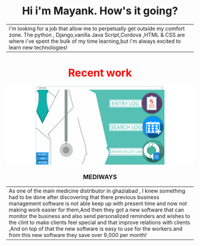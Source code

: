 <h1 align="center">Hi i'm Mayank. How's it going?</h1>
<table>
  <tr>
    <td valign="top">
i'm looking for a job that allow me to perpetually get outside my comfort zone. The python , Django,vanilla Java Script,Cordova ,HTML & CSS are where i've spent the bulk of my time learning,but i'm always excited to learn new technologies!
  </td>
</table>
<h1 align="center" style="color:red;">Recent work</h1>
<img align="center" src="https://github.com/Mayank-Bhatt-450/Mayank-Bhatt-450/blob/main/img/Untitled.png">
<h3 align="center">MEDIWAYS</h3>
<table>
  <tr>
    <td>As one of the main medicine distributor in ghaziabad , I knew something had to be done after discovering that there previous business management software is not able keep up with present time and now not making work easier for them,And then they got a new software that can monitor the business and also send personalized reminders and wishes to the clint to make clients feel special and that improve relations with clients ,And on top of that the new software is easy to use for the workers.and from this new software they save over 9,000 per month!
  </td>
</table>
